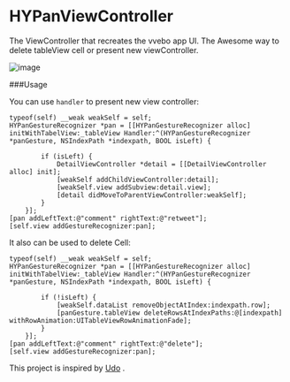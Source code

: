 HYPanViewController
===================
The ViewController that recreates the vvebo app UI.
The Awesome way to delete tableView cell or present new viewController.

![image](https://github.com/nathanwhy/HYPanViewController/raw/master/screenshot.gif)



###Usage

You can use `handler` to present new view controller:

```objc
typeof(self) __weak weakSelf = self;
HYPanGestureRecognizer *pan = [[HYPanGestureRecognizer alloc] initWithTabelView:_tableView Handler:^(HYPanGestureRecognizer *panGesture, NSIndexPath *indexpath, BOOL isLeft) {
        
        if (isLeft) {
            DetailViewController *detail = [[DetailViewController alloc] init];
            [weakSelf addChildViewController:detail];
            [weakSelf.view addSubview:detail.view];
            [detail didMoveToParentViewController:weakSelf];
        }
    }];
[pan addLeftText:@"comment" rightText:@"retweet"];
[self.view addGestureRecognizer:pan];
```


It also can be used to delete Cell:

```objc
typeof(self) __weak weakSelf = self;
HYPanGestureRecognizer *pan = [[HYPanGestureRecognizer alloc] initWithTabelView:_tableView Handler:^(HYPanGestureRecognizer *panGesture, NSIndexPath *indexpath, BOOL isLeft) {
        
        if (!isLeft) {
            [weakSelf.dataList removeObjectAtIndex:indexpath.row];
            [panGesture.tableView deleteRowsAtIndexPaths:@[indexpath] withRowAnimation:UITableViewRowAnimationFade];
        }
    }];
[pan addLeftText:@"comment" rightText:@"delete"];
[self.view addGestureRecognizer:pan];
```


This project is inspired by [Udo](https://github.com/moayes/UDo/tree/master) .
